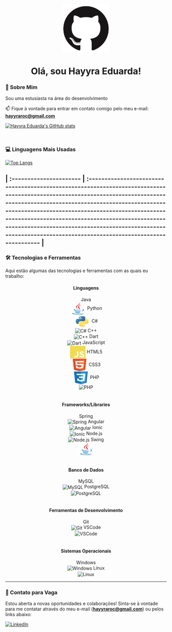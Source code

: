 <div align="center">
  <img src="https://raw.githubusercontent.com/devicons/devicon/master/icons/github/github-original.svg" alt="GitHub Logo" width="150" height="150"/>
  <h1> Olá, sou Hayyra Eduarda!</h1>
</div>



### 🚀 Sobre Mim
Sou uma estusiasta na área do desenvolvimento 

📫 Fique à vontade para entrar em contato comigo pelo meu e-mail: **hayyraroc@gmail.com** 


[![Hayyra Eduarda's GitHub stats](https://github-readme-stats.vercel.app/api?username=Hrdudx&show_icons=true&theme=dark&include_all_commits=true&count_private=true)](https://github.com/Hrdudx)

<br>

### 💻 Linguagens Mais Usadas

[![Top Langs](https://github-readme-stats.vercel.app/api/top-langs/?username=Hrdudx&layout=compact&theme=dark)](https://github.com/Hrdudx)
                                                                                                                                                                                                                                                                                                                                                                                                                                                                                                                                                                                                                                                                                                                                                                                                                                                                                                                                                                                                                                                                                                                                                                                                                                                                                                                                                                                                                                                                                                                                                                                                                                                                                                                                                                                                                                                                                                                                                                                                                                                                                                                                                                                                                                                                                                                                                                                                                                                                                                                                                                                                                                                                                                                                                                                                                                                                                                                                                                                                                                                                                                                                                                                                                                                                                                                                                                                                                                                                                                                                                                                                                                                                                                                                                                                                                                                                                                                                                                                                                                                                                                                                                                                                                                                                                                                                                                                                                                                                                                                                                                                                                                                                                                                                                                                                                                                                                                                                                                                                                                                                                                                                                                                                                                                                                                                                                                                                                                                                                                                                                                                                                                                                                                                                                                                                                                                                                                                                                                                                                                                           
| :---------------------- | :-------------------------------------------------------------------------------------------------------------------------------------------------------------------------------------------------------------------------------------------------------------------------------------------------------------------------------------------------------------------------------------------------------- |
---

### 🛠️ Tecnologias e Ferramentas

Aqui estão algumas das tecnologias e ferramentas com as quais eu trabalho:

<div align="center">
  <h4>Linguagens</h4>
  <div>
    Java<br><img align="center" alt="Java" height="40" width="50" src="https://raw.githubusercontent.com/devicons/devicon/master/icons/java/java-original.svg">
    Python<br><img align="center" alt="Python" height="40" width="50" src="https://raw.githubusercontent.com/devicons/devicon/master/icons/python/python-original.svg">
    C#<br><img align="center" alt="C#" height="40" width="50" src="https://cdn.jsdelivr.net/gh/devicons/devicon/icons/csharp/csharp-original.svg">
    C++<br><img align="center" alt="C++" height="40" width="50" src="https://cdn.jsdelivr.net/gh/devicons/devicon/icons/cplusplus/cplusplus-original.svg">
    Dart<br><img align="center" alt="Dart" height="40" width="50" src="https://cdn.jsdelivr.net/gh/devicons/devicon/icons/dart/dart-original.svg">
    JavaScript<br><img align="center" alt="JavaScript" height="40" width="50" src="https://raw.githubusercontent.com/devicons/devicon/master/icons/javascript/javascript-plain.svg">
    HTML5<br><img align="center" alt="HTML5" height="40" width="50" src="https://raw.githubusercontent.com/devicons/devicon/master/icons/html5/html5-original.svg">
    CSS3<br><img align="center" alt="CSS3" height="40" width="50" src="https://raw.githubusercontent.com/devicons/devicon/master/icons/css3/css3-original.svg">
    PHP<br><img align="center" alt="PHP" height="40" width="50" src="https://cdn.jsdelivr.net/gh/devicons/devicon/icons/php/php-original.svg">
  </div>
  <br>
  <h4>Frameworks/Libraries</h4>
  <div>
    Spring<br><img align="center" alt="Spring" height="40" width="50" src="https://cdn.jsdelivr.net/gh/devicons/devicon/icons/spring/spring-original.svg">
    Angular<br><img align="center" alt="Angular" height="40" width="50" src="https://cdn.jsdelivr.net/gh/devicons/devicon/icons/angularjs/angularjs-original.svg">
    Ionic<br><img align="center" alt="Ionic" height="40" width="50" src="https://cdn.jsdelivr.net/gh/devicons/devicon/icons/ionic/ionic-original.svg">
    Node.js<br><img align="center" alt="Node.js" height="40" width="50" src="https://cdn.jsdelivr.net/gh/devicons/devicon/icons/nodejs/nodejs-original.svg">
    Swing<br><img align="center" alt="Swing" height="40" width="50" src="https://raw.githubusercontent.com/devicons/devicon/master/icons/java/java-original.svg">
  </div>
  <br>
  <h4>Banco de Dados</h4>
  <div>
    MySQL<br><img align="center" alt="MySQL" height="40" width="50" src="https://cdn.jsdelivr.net/gh/devicons/devicon/icons/mysql/mysql-original.svg">
    PostgreSQL<br><img align="center" alt="PostgreSQL" height="40" width="50" src="https://cdn.jsdelivr.net/gh/devicons/devicon/icons/postgresql/postgresql-original.svg">
   
  </div>
  <br>
  <h4>Ferramentas de Desenvolvimento</h4>
  <div>
    Git<br><img align="center" alt="Git" height="40" width="50" src="https://cdn.jsdelivr.net/gh/devicons/devicon/icons/git/git-original.svg">
    VSCode<br><img align="center" alt="VSCode" height="40" width="50" src="https://cdn.jsdelivr.net/gh/devicons/devicon/icons/vscode/vscode-original.svg">
    
  </div>
  <br>
  <h4>Sistemas Operacionais</h4>
  <div>
    Windows<br><img align="center" alt="Windows" height="40" width="50" src="https://cdn.jsdelivr.net/gh/devicons/devicon/icons/windows8/windows8-original.svg">
    Linux<br><img align="center" alt="Linux" height="40" width="50" src="https://cdn.jsdelivr.net/gh/devicons/devicon/icons/linux/linux-original.svg">
  </div>
</div>

---
### 💼 Contato para Vaga

Estou aberta a novas oportunidades e colaborações! Sinta-se à vontade para me contatar através do meu e-mail (**hayyraroc@gmail.com**) ou pelos links abaixo:

[![LinkedIn](https://img.shields.io/badge/LinkedIn-0077B5?style=for-the-badge&logo=linkedin&logoColor=white)](https://www.linkedin.com/in/hayyra-eduarda-7b8978255/) 


